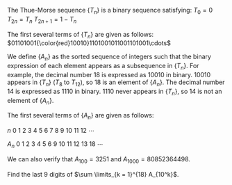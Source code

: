 The Thue-Morse sequence $\{T_n\}$ is a binary sequence satisfying:
$T_0 = 0$
$T_{2n} = T_n$
$T_{2n + 1} = 1 - T_n$

The first several terms of $\{T_n\}$ are given as follows:
$01101001{\color{red}10010}1101001011001101001\cdots$


We define $\{A_n\}$ as the sorted sequence of integers such that the binary expression of each element appears as a subsequence in $\{T_n\}$.
For example, the decimal number $18$ is expressed as $10010$ in binary. $10010$ appears in $\{T_n\}$ ($T_8$ to $T_{12}$), so $18$ is an element of $\{A_n\}$.
The decimal number $14$ is expressed as $1110$ in binary. $1110$ never appears in $\{T_n\}$, so $14$ is not an element of $\{A_n\}$.


The first several terms of $\{A_n\}$ are given as follows:

$n$
$0$
$1$
$2$
$3$
$4$
$5$
$6$
$7$
$8$
$9$
$10$
$11$
$12$
$\cdots$

$A_n$
$0$
$1$
$2$
$3$
$4$
$5$
$6$
$9$
$10$
$11$
$12$
$13$
$18$
$\cdots$


We can also verify that $A_{100} = 3251$ and $A_{1000} = 80852364498$.


Find the last $9$ digits of $\sum \limits_{k = 1}^{18} A_{10^k}$.